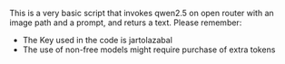 This is a very basic script that invokes qwen2.5 on open router with an image path and a prompt, and returs a text. Please remember:
* The Key used in the code is jartolazabal
* The use of non-free models might require purchase of extra tokens


